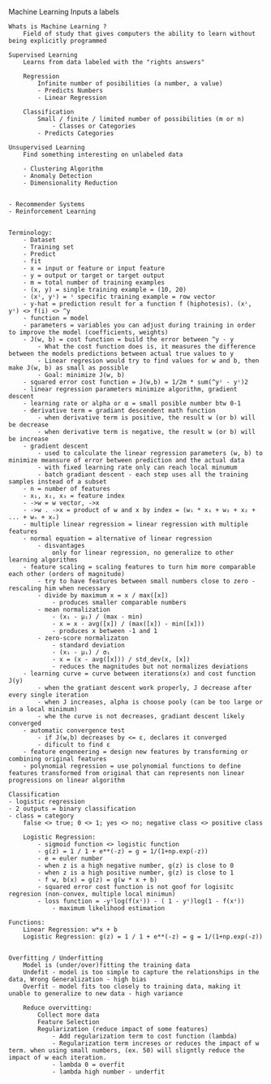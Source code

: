 Machine Learning
    Inputs a labels

    Whats is Machine Learning ?
        Field of study that gives computers the ability to learn without being explicitly programmed

    Supervised Learning
        Learns from data labeled with the "rights answers"

        Regression
            Infinite number of posibilities (a number, a value)
            - Predicts Numbers
            - Linear Regression

        Classification
            Small / finite / limited number of possibilities (m or n)
                - Classes or Categories
            - Predicts Categories

    Unsupervised Learning
        Find something interesting on unlabeled data

        - Clustering Algorithm
        - Anomaly Detection
        - Dimensionality Reduction


    - Recommender Systems
    - Reinforcement Learning


    Terminology:
        - Dataset
        - Training set
        - Predict
        - fit
        - x = input or feature or input feature
        - y = output or target or target output
        - m = total number of training examples
        - (x, y) = single training example = (10, 20)
        - (xⁱ, yⁱ) = ⁱ specific training example = row vector
        - y-hat = prediction result for a function f (hiphotesis). (xⁱ, yⁱ) <> f(i) <> ^y
        - function = model
        - parameters = variables you can adjust during training in order to improve the model (coefficients, weights)
        - J(w, b) = cost function = build the error between ^y - y
            - What the cost function does is, it measures the difference between the models predictions between actual true values to y
            - Linear regresion would try to find values for w and b, then make J(w, b) as small as possible
            - Goal: minimize J(w, b)
        - squared error cost function = J(w,b) = 1/2m * sum(^yⁱ - yⁱ)2
        - linear regression parameters minimize algorithm, gradient descent
        - learning rate or alpha or α = small posible number btw 0-1
        - derivative term = gradiant descendent math function
            - when derivative term is positive, the result w (or b) will be decrease
            - when derivative term is negative, the result w (or b) will be increase
        - gradient descent
            - used to calculate the linear regression parameters (w, b) to minimize meansure of error between prediction and the actual data
            - with fixed learning rate only can reach local minumum
            - batch gradiant descent - each step uses all the training samples instead of a subset
        - n = number of features
        - x₁, x₂, x₃ = feature index
        - ->w = w vector, ->x
        - ->w . ->x = product of w and x by index = (w₁ * x₁ + w₂ + x₂ + ... + wₙ + xₙ)
        - multiple linear regression = linear regression with multiple features
        - normal equation = alternative of linear regression
            - disvantages
                only for linear regression, no generalize to other learning algorithms
        - feature scaling = scaling features to turn him more comparable each other (orders of magnitude)
            - try to have features between small numbers close to zero - rescaling him when necessary
            - divide by maximum x = x / max([x])
                - produces smaller comparable numbers
            - mean normalization
                - (x₁ - μ₁) / (max - min)
                - x = x - avg([x]) / (max([x]) - min([x]))
                - produces x between -1 and 1
            - zero-score normalizaton
                - standard deviation
                - (x₁ - μ₁) / σ₁
                - x = (x - avg([x])) / std_dev(x, [x])
                - reduces the magnitudes but not normalizes deviations
        - learning curve = curve between iterations(x) and cost function J(y)
            - when the gratiant descent work properly, J decrease after every single iteration
            - when J increases, alpha is choose pooly (can be too large or in a local minimum)
            - whe the curve is not decreases, gradiant descent likely converged
        - automatic convergence test
            - if J(w,b) decreases by <= ε, declares it converged
            - dificult to find ε
        - feature engeneering = design new features by transforming or combining original features
        - polynomial regression = use polynomial functions to define features transformed from original that can represents non linear progressions on linear algorithm

    Classification
    - logistic regression
    - 2 outputs = binary classification
    - class = category
        false <> true; 0 <> 1; yes <> no; negative class <> positive class

        Logistic Regression:
            - sigmoid function <> logistic function
            - g(z) = 1 / 1 + e**(-z) = g = 1/(1+np.exp(-z))
            - e = euler number
            - when z is a high negative number, g(z) is close to 0
            - when z is a high positive number, g(z) is close to 1
            - f w, b(x) = g(z) = g(w * x + b)
            - squared error cost function is not goof for logisitc regresion (non-convex, multiple local minimun)
            - loss function = -yⁱlog(f(xⁱ)) - ( 1 - yⁱ)log(1 - f(xⁱ))
                - maximum likelihood estimation

    Functions:
        Linear Regression: w*x + b
        Logistic Regression: g(z) = 1 / 1 + e**(-z) = g = 1/(1+np.exp(-z))


    Overfitting / Underfitting
        Model is (under/over)fitting the training data
        Undefit - model is too simple to capture the relationships in the data, Wrong Generalization - high bias
        Overfit - model fits too closely to training data, making it unable to generalize to new data - high variance

        Reduce overvitting:
            Collect more data
            Feature Selection
            Regularization (reduce impact of some features)
                - Add regularization term to cost function (lambda)
                - Regularization term increses or reduces the impact of w term. when using small numbers, (ex. 50) will sligntly reduce the impact of w each iteration.
                - lambda 0 = overfit
                - lambda high number - underfit